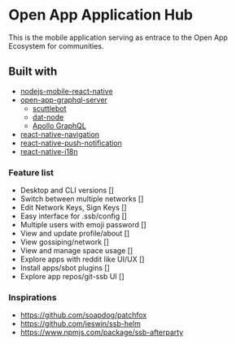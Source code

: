# Open App Application Hub

This is the mobile application serving as entrace to the Open App Ecosystem for communities.

## Built with

* [nodejs-mobile-react-native](https://github.com/janeasystems/nodejs-mobile-react-native/)
* [open-app-graphql-server](https://github.com/open-app/open-app-graphql-server)
  * [scuttlebot](https://github.com/ssbc/scuttlebot)
  * [dat-node](https://github.com/datproject/dat-node)
  * [Apollo GraphQL](https://www.apollographql.com/)
* [react-native-navigation](https://github.com/wix/react-native-navigation)
* [react-native-push-notification](https://github.com/zo0r/react-native-push-notification)
* [react-native-i18n](https://github.com/AlexanderZaytsev/react-native-i18n)

### Feature list

- Desktop and CLI versions []
- Switch between multiple networks []
- Edit Network Keys, Sign Keys []
- Easy interface for .ssb/config []
- Multiple users with emoji password []
- View and update profile/about []
- View gossiping/network []
- View and manage space usage []
- Explore apps with reddit like UI/UX []
- Install apps/sbot plugins []
- Explore app repos/git-ssb UI []

### Inspirations

- https://github.com/soapdog/patchfox
- https://github.com/jeswin/ssb-helm
- https://www.npmjs.com/package/ssb-afterparty